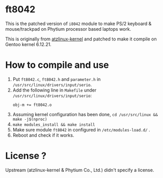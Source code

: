 # ft8042
This is the patched version of `i8042` module to make PS/2 keyboard & mouse/trackpad on Phytium processor based laptops work.

This is originally from [atzlinux-kernel](https://gitee.com/atzlinux/atzlinux-kernel/tree/master/drivers/input/serio/ft8042) and patched to make it compile on Gentoo kernel 6.12.21.

# How to compile and use
1. Put `ft8042.c`, `ft8042.h` and `parameter.h` in `/usr/src/linux/drivers/input/serio`.
2. Add the following line in `Makefile` under `/usr/src/linux/drivers/input/serio`:
   ```
   obj-m += ft8042.o
   ```
3. Assuming kernel configuration has been done, `cd /usr/src/linux && make -j$(nproc)`
4. `make modules_install && make install`
5. Make sure module `ft8042` in configured in `/etc/modules-load.d/` .
6. Reboot and check if it works.

# License ?
Upstream (atzlinux-kernel & Phytium Co., Ltd.) didn't specify a license.
